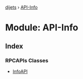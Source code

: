 [dijets](../README.md) › [API-Info](api_info.md)

# Module: API-Info

## Index

### RPCAPIs Classes

* [InfoAPI](../classes/api_info.infoapi.md)
